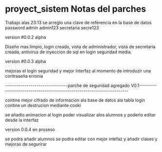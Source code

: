 # proyect_sistem Notas del parches

Trabajo
alas 23:13 se arreglo una clave de referencia en la base de datos
password admin admin123
secretaria secre123


version #0.0.2 alpha

Diseño mas limpio, login creado, vista de administrador, vista de secretaria creada, antivirus de inyeccion de sql en login seguridad media.


version #0.0.3 alpha

mejoras el login seguridad y mejor interfaz al momento de introduzir una contraseña erronia 


--------------------------------parche de seguridad agregado V0.1------------------------------------------------------------------------

contine mejor cifrado de informacion ala base de datos ala tabla login 
contine un destrucion mediante cooki



se añadio animacion al login 
poder visualizar alos alumnos y poderlo editar desde la interfaz 


version 0.0.4 en proseso 

se podra añadir alumnos se podra editar con mejor intefaz y añadir clases y mejoras de segurirar


